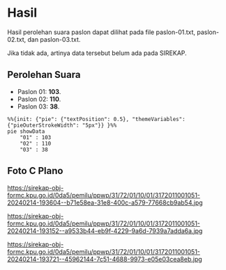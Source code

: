 # Hasil

Hasil perolehan suara paslon dapat dilihat pada file paslon-01.txt, paslon-02.txt, dan paslon-03.txt.

Jika tidak ada, artinya data tersebut belum ada pada SIREKAP.

## Perolehan Suara

 * Paslon 01: **103**.
 * Paslon 02: **110**.
 * Paslon 03: **38**.

```mermaid
%%{init: {"pie": {"textPosition": 0.5}, "themeVariables": {"pieOuterStrokeWidth": "5px"}} }%%
pie showData
    "01" : 103
    "02" : 110
    "03" : 38
```
## Foto C Plano

https://sirekap-obj-formc.kpu.go.id/0da5/pemilu/ppwp/31/72/01/10/01/3172011001051-20240214-193604--b71e58ea-31e8-400c-a579-77668cb9ab54.jpg

https://sirekap-obj-formc.kpu.go.id/0da5/pemilu/ppwp/31/72/01/10/01/3172011001051-20240214-193152--a9533b44-eb9f-4229-9a6d-7939a7adda6a.jpg

https://sirekap-obj-formc.kpu.go.id/0da5/pemilu/ppwp/31/72/01/10/01/3172011001051-20240214-193721--45962144-7c51-4688-9973-e05e03cea8eb.jpg
